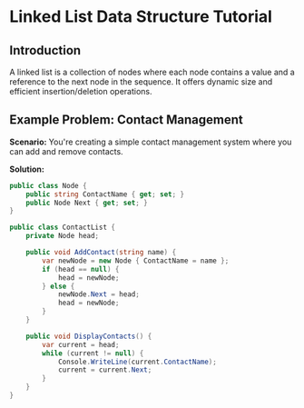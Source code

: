 ﻿
# Linked List Data Structure Tutorial

## Introduction
A linked list is a collection of nodes where each node contains a value and a reference to the next node in the sequence. It offers dynamic size and efficient insertion/deletion operations.

## Example Problem: Contact Management
**Scenario:** You're creating a simple contact management system where you can add and remove contacts.

**Solution:**
```csharp
public class Node {
    public string ContactName { get; set; }
    public Node Next { get; set; }
}

public class ContactList {
    private Node head;

    public void AddContact(string name) {
        var newNode = new Node { ContactName = name };
        if (head == null) {
            head = newNode;
        } else {
            newNode.Next = head;
            head = newNode;
        }
    }

    public void DisplayContacts() {
        var current = head;
        while (current != null) {
            Console.WriteLine(current.ContactName);
            current = current.Next;
        }
    }
}